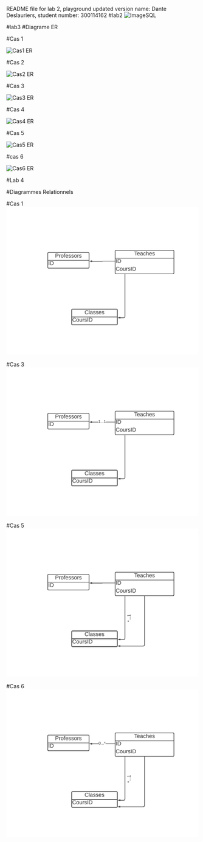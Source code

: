 README file for lab 2, playground updated version
name: Dante Deslauriers,
student number: 300114162
#lab2
![ImageSQL](https://github.com/ddesl069/csi2532_playground/blob/Lab02/sql.PNG?raw=true)

#lab3
#Diagrame ER

#Cas 1

![Cas1 ER](https://github.com/ddesl069/csi2532_playground/blob/Lab03/lab%2003/Cas1.png)

#Cas 2

![Cas2 ER](https://github.com/ddesl069/csi2532_playground/blob/Lab03/lab%2003/Cas2.png)

#Cas 3

![Cas3 ER](https://github.com/ddesl069/csi2532_playground/blob/Lab03/lab%2003/Cas3.png)

#Cas 4

![Cas4 ER](https://github.com/ddesl069/csi2532_playground/blob/Lab03/lab%2003/Cas4.png)

#Cas 5

![Cas5 ER](https://github.com/ddesl069/csi2532_playground/blob/Lab03/lab%2003/Cas5.png)

#cas 6

![Cas6 ER](https://github.com/ddesl069/csi2532_playground/blob/Lab03/lab%2003/Cas6.png)

#Lab 4

#Diagrammes Relationnels

#Cas 1
![Cas1 RE](https://github.com/ddesl069/csi2532_playground/blob/Lab04/lab%2004/Cas%201.png?raw=true)

#Cas 3
![Cas3 RE](https://github.com/ddesl069/csi2532_playground/blob/Lab04/lab%2004/Cas%203.png?raw=true)

#Cas 5
![Cas5 RE](https://github.com/ddesl069/csi2532_playground/blob/Lab04/lab%2004/Cas%205.png?raw=true)

#Cas 6
![Cas6 RE](https://github.com/ddesl069/csi2532_playground/blob/Lab04/lab%2004/Cas%206.png?raw=true)

